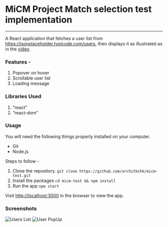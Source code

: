 # MiCM Project Match selection test implementation

---

A React application that fetches a user list from https://jsonplaceholder.typicode.com/users, then displays it as illustrated as in the [video](https://drive.google.com/file/d/1Cw-NhhZIMJu8LnrRQkt-VwbIa4ACk8qZ/view).

### Features -

1. Popover on hover
2. Scrollable user list
3. Loading message

### Libraries Used

1. “react”
2. “react-dom”

### Usage

You will need the following things properly installed on your computer.

- Git
- Node.js

Steps to follow -

1. Clone the repository.
   `git clone https://github.com/architkshk/micm-test.git`
2. Install the packages
   `cd micm-test && npm install`
3. Run the app
   `npm start`

Visit [http://localhost:3000](http://localhost:3000) in the browser to view the app.

### Screenshots

![Users List](http://i64.tinypic.com/1zqy1rb.png)
![User PopUp](http://i65.tinypic.com/ixtaj9.png)
